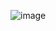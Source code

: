 ![image](https://github.com/vijeshnair89/TerraformVPCPeering/assets/143416086/476ca733-5a26-43d4-ad45-76d4f3abe456)
